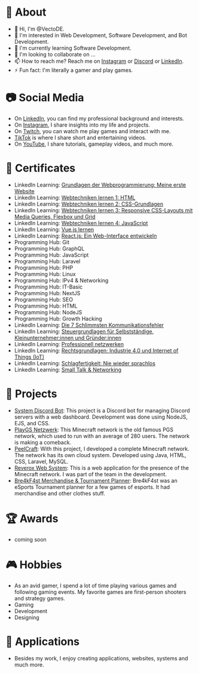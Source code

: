 # 👤 About
- 👋 Hi, I'm @VectoDE.
- 👀 I'm interested in Web Development, Software Development, and Bot Development.
- 🌱 I'm currently learning Software Development.
- 💞️ I'm looking to collaborate on ...
- 📫 How to reach me? Reach me on [Instagram](https://www.instagram.com/vecto_de/) or [Discord](https://discord.gg/DtHPAEHxZk) or [LinkedIn](https://www.linkedin.com/in/tim-hauke-b3b24b2b5).
- ⚡ Fun fact: I'm literally a gamer and play games.

# 📷 Social Media
- On [LinkedIn](https://www.linkedin.com/in/tim-hauke), you can find my professional background and interests.
- On [Instagram](https://www.instagram.com/vecto_de), I share insights into my life and projects.
- On [Twitch](https://twitch.tv/vectode), you can watch me play games and interact with me.
- [TikTok](https://www.tiktok.com/@vectode) is where I share short and entertaining videos.
- On [YouTube](https://youtube.com/@vectode), I share tutorials, gameplay videos, and much more.

# 📜 Certificates
- LinkedIn Learning: [Grundlagen der Webprogrammierung: Meine erste Website](https://www.linkedin.com/learning/certificates/f47b61d11d2dbfdefb9374ba527ed2c51c5ca6cec9d538d12a01ca4f02070412)
- LinkedIn Learning: [Webtechniken lernen 1: HTML](https://www.linkedin.com/learning/certificates/0449b01c9aa6690d194c06dfcf9ac853abe3051ff1a03e79cef21cc742a8b81c)
- LinkedIn Learning: [Webtechniken lernen 2: CSS-Grundlagen](https://www.linkedin.com/learning/certificates/0ff6d7e2b2a908173c1482e8b2e44dce6c43928b1271375cf29e7f2e3324595b)
- LinkedIn Learning: [Webtechniken lernen 3: Responsive CSS-Layouts mit Media Queries, Flexbox und Grid](https://www.linkedin.com/learning/certificates/0218b627cfc9b8627d819870787bf129ad3fdcc64ab27ac1b2fad327843034b2)
- LinkedIn Learning: [Webtechniken lernen 4: JavaScript](https://www.linkedin.com/learning/certificates/e022cabee112be8be253cb5b327e3f2337ce63d0eb7aa05292547fa869fa94a4)
- LinkedIn Learning: [Vue.js lernen](https://www.linkedin.com/learning/certificates/c356d7ad31b20a54a77fa7974ea771cc16a68bb670c894f9023fd38fa380873f)
- LinkedIn Learning: [React.js: Ein Web-Interface entwickeln](https://www.linkedin.com/learning/certificates/8316890e139e9ee84dac2b5a1f3ea742313405ed03db5a0f8cd815ae2d1a57c0)
- Programming Hub: Git
- Programming Hub: GraphQL
- Programming Hub: JavaScript
- Programming Hub: Laravel
- Programming Hub: PHP
- Programming Hub: Linux
- Programming Hub: IPv4 & Networking
- Programming Hub: IT-Basic
- Programming Hub: NextJS
- Programming Hub: SEO
- Programming Hub: HTML
- Programming Hub: NodeJS
- Programming Hub: Growth Hacking
- LinkedIn Learning: [Die 7 Schlimmsten Kommunikationsfehler](https://www.linkedin.com/learning/certificates/dab8bb262fd871a38cccad4046be2f4456082cee67e409d45f39337eae8b322d)
- LinkedIn Learning: [Steuergrundlagen für Selbstständige, Kleinunternehmer:innen und Gründer:innen](https://www.linkedin.com/learning/certificates/5994c51b00031eee9ee54b46054039a852f1b8f2ad32582699e2d6bc07a0dce7)
- LinkedIn Learning: [Professionell netzwerken](https://www.linkedin.com/learning/certificates/a76d649152a51901c07fbe8e2b040e5352eee865a4c57682e19465c9d1fb34fa)
- LinkedIn Learning: [Rechtsgrundlagen: Industrie 4.0 und Internet of Things (IoT)](https://www.linkedin.com/learning/certificates/cdd0c587e2e94280324522277ae37cb636e95cd67fbb3233a3886a7d9c512986)
- LinkedIn Learning: [Schlagfertigkeit: Nie wieder sprachlos](https://www.linkedin.com/learning/certificates/2ad33249f7cb9277e1240cb1096dbba5a22e80514d7db59214b5bdb6b20aa31e)
- LinkedIn Learning: [Small Talk & Networking](https://www.linkedin.com/learning/certificates/799b9d01f2736f2764ad164ccf0f76f1f369922add62534f312c534aac641469)

# 💼 Projects
- [System Discord Bot](https://system-bot.net): This project is a Discord bot for managing Discord servers with a web dashboard. Development was done using NodeJS, EJS, and CSS.
- [PlayGS Netzwerk](https://www.playgs.de): This Minecraft network is the old famous PGS network, which used to run with an average of 280 users. The network is making a comeback.
- [PeelCraft](https://peelcraft.net): With this project, I developed a complete Minecraft network. The network has its own cloud system. Developed using Java, HTML, CSS, Laravel, MySQL.
- [Reverox Web System](https://reverox.net): This is a web application for the presence of the Minecraft network. I was part of the team in the development.
- [Bre4kF4st Merchandise & Tournament Planner](https://www.bre4kf4st.com): Bre4kF4st was an eSports Tournament planner for a few games of esports. It had merchandise and other clothes stuff.

# 🏆 Awards
- coming soon

# 🎮 Hobbies
- As an avid gamer, I spend a lot of time playing various games and following gaming events. My favorite games are first-person shooters and strategy games.
- Gaming
- Development
- Designing

# 📱 Applications
- Besides my work, I enjoy creating applications, websites, systems and much more.

